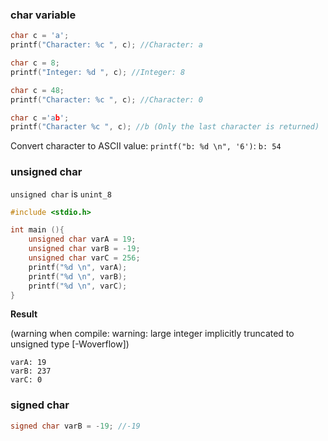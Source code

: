 ### char variable

```c
char c = 'a';  
printf("Character: %c ", c); //Character: a
```

```c
char c = 8;
printf("Integer: %d ", c); //Integer: 8
```

```c
char c = 48;
printf("Character: %c ", c); //Character: 0
```

```c
char c ='ab';
printf("Character %c ", c); //b (Only the last character is returned)
```

Convert character to ASCII value: ``printf("b: %d \n", '6')``: ``b: 54``

### unsigned char

``unsigned char`` is ``unint_8``

```c
#include <stdio.h>

int main (){
 	unsigned char varA = 19;
    unsigned char varB = -19;
    unsigned char varC = 256;
    printf("%d \n", varA);
    printf("%d \n", varB);
    printf("%d \n", varC);
}
```

**Result**

(warning when compile: warning: large integer implicitly truncated to unsigned type [-Woverflow])

```
varA: 19
varB: 237
varC: 0
```

### signed char

```c
signed char varB = -19; //-19
```
